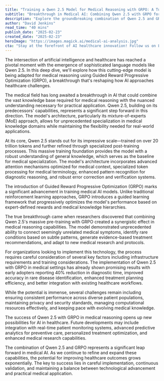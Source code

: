 ```yaml
---
title: "Training a Qwen 2.5 Model for Medical Reasoning with GRPO: A Tutorial and ''Aha!'' Moment"
subtitle: "Breakthrough in Medical AI: Combining Qwen 2.5 with GRPO for Advanced Healthcare Reasoning"
description: "Explore the groundbreaking combination of Qwen 2.5 and GRPO in medical AI, offering unprecedented capabilities in medical reasoning and diagnosis. Learn how this powerful duo is revolutionizing healthcare through advanced pattern recognition and evidence-based recommendations."
author: "David Jenkins"
read_time: "40 mins"
publish_date: "2025-02-23"
created_date: "2025-02-23"
heroImage: "https://images.magick.ai/medical-ai-analysis.jpg"
cta: "Stay at the forefront of AI healthcare innovation! Follow us on LinkedIn for regular updates on breakthrough developments in medical AI and exclusive insights into the future of healthcare technology."
---
```


The intersection of artificial intelligence and healthcare has reached a pivotal moment with the emergence of sophisticated language models like Qwen 2.5. In this deep dive, we'll explore how this cutting-edge model is being adapted for medical reasoning using Guided Reward Progressive Optimization (GRPO), a breakthrough that's reshaping how AI approaches healthcare challenges.

The medical field has long awaited a breakthrough in AI that could combine the vast knowledge base required for medical reasoning with the nuanced understanding necessary for practical application. Qwen 2.5, building on its predecessors' capabilities, represents a significant step forward in this direction. The model's architecture, particularly its mixture-of-experts (MoE) approach, allows for unprecedented specialization in medical knowledge domains while maintaining the flexibility needed for real-world applications.

At its core, Qwen 2.5 stands out for its impressive scale—trained on over 20 trillion tokens and further refined through specialized post-training processes. This massive training foundation provides the model with a robust understanding of general knowledge, which serves as the baseline for medical specialization. The model's architecture incorporates advanced attention mechanisms optimized for medical context, specialized token processing for medical terminology, enhanced pattern recognition for diagnostic reasoning, and robust error correction and verification systems.

The introduction of Guided Reward Progressive Optimization (GRPO) marks a significant advancement in training medical AI models. Unlike traditional reinforcement learning approaches, GRPO introduces a guided learning framework that progressively optimizes the model's performance based on expert-defined rewards and medical knowledge hierarchies.

The true breakthrough came when researchers discovered that combining Qwen 2.5's massive pre-training with GRPO created a synergistic effect in medical reasoning capabilities. The model demonstrated unprecedented ability to connect seemingly unrelated medical symptoms, identify rare conditions based on subtle patterns, generate evidence-based treatment recommendations, and adapt to new medical research and protocols.

For organizations looking to implement this technology, the process requires careful consideration of several key factors including infrastructure requirements and training considerations. The implementation of Qwen 2.5 with GRPO in medical settings has already shown promising results with early adopters reporting 40% reduction in diagnostic time, improved accuracy in rare disease identification, enhanced treatment planning efficiency, and better integration with existing healthcare workflows.

While the potential is immense, several challenges remain including ensuring consistent performance across diverse patient populations, maintaining privacy and security standards, managing computational resources effectively, and keeping pace with evolving medical knowledge.

The success of Qwen 2.5 with GRPO in medical reasoning opens up new possibilities for AI in healthcare. Future developments may include integration with real-time patient monitoring systems, advanced predictive analytics for preventive care, personalized treatment optimization, and enhanced medical research capabilities.

The combination of Qwen 2.5 and GRPO represents a significant leap forward in medical AI. As we continue to refine and expand these capabilities, the potential for improving healthcare outcomes grows exponentially. The key to success lies in careful implementation, continuous validation, and maintaining a balance between technological advancement and practical medical application.